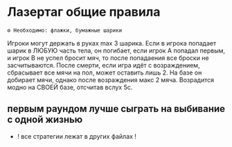 # Лазертаг общие правила
```
⚙ Необходимо: флажки, бумажные шарики
```
Игроки могут держать в руках max 3 шарика. Если в игрока попадает шарик в ЛЮБУЮ часть тела, он погибает, если игрок А попадал первым, и игрок В не успел бросит мяч, то после попадаения все броски не засчитываются. После смерти, если игра идёт с возраждением, сбрасывает все мячи на пол, может оставить лишь 2. На базе он добирает мячи, однако после возраждения макс 2 мяча. Возрадится модно на СВОЕЙ базе, отсчитав вслух 5с.

## первым раундом лучше сыграть на выбивание с одной жизнью
- ! все стратегии лежат в других файлах !